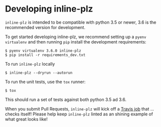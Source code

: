 # Developing inline-plz

`inline-plz` is intended to be compatible with python 3.5 or newer, 3.6 is the recommended version for development.

To get started developing inline-plz, we recommend setting up a `pyenv` `virtualenv` and then running `pip` install the development requirements:

```
$ pyenv virtualenv 3.6.0 inline-plz
$ pip install -r requirements_dev.txt
```

To run `inline-plz` locally

```
$ inline-plz --dryrun --autorun
```

To run the unit tests, use the `tox` runner:

```
$ tox
```

This should run a set of tests against both python 3.5 ad 3.6.


When you submit Pull Requests, `inline-plz` will kick off a [Travis job](https://github.com/guykisel/inline-plz/blob/master/.travis.yml) that ... checks itself!   Please help keep `inline-plz` linted as an shining example of what great looks like!
